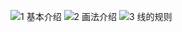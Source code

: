 ![1 基本介绍](/image/1%20%E5%9F%BA%E6%9C%AC%E4%BB%8B%E7%BB%8D.png)
![2 画法介绍](/image/2%20%E7%94%BB%E6%B3%95%E4%BB%8B%E7%BB%8D.png)
![3 线的规则](/image/3%20%E7%BA%BF%E7%9A%84%E8%A7%84%E5%88%99.png)